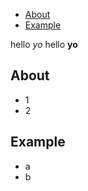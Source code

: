 - [About](#about)
- [Example](#example)


hello _yo_
hello __yo__

## About
- 1
- 2

## Example
- a
- b
